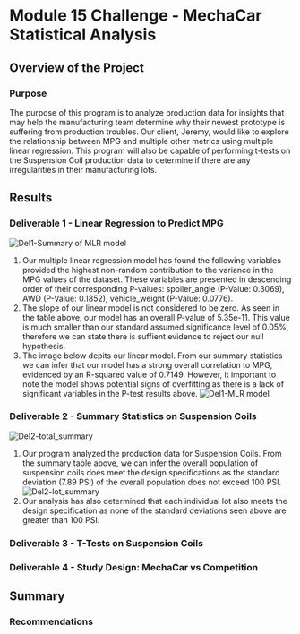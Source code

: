 # Module 15 Challenge - MechaCar Statistical Analysis

## Overview of the Project

### Purpose
The purpose of this program is to analyze production data for insights that may help the manufacturing team determine why their newest prototype is suffering from production troubles. Our client, Jeremy, would like to explore the relationship between MPG and multiple other metrics using multiple linear regression. This program will also be capable of performing t-tests on the Suspension Coil production data to determine if there are any irregularities in their manufacturing lots.

## Results

### Deliverable 1 - Linear Regression to Predict MPG
![Del1-Summary of MLR model](https://user-images.githubusercontent.com/103288980/184050632-e4ec2b55-9f04-4e6f-a85d-fc62632d0e6f.PNG)
1. Our multiple linear regression model has found the following variables provided the highest non-random contribution to the variance in the MPG values of the dataset. These variables are presented in descending order of their corresponding P-values: spoiler_angle (P-Value: 0.3069), AWD (P-Value: 0.1852), vehicle_weight (P-Value: 0.0776).
2. The slope of our linear model is not considered to be zero. As seen in the table above, our model has an overall P-value of 5.35e-11. This value is much smaller than our standard assumed significance level of 0.05%, therefore we can state there is suffient evidence to reject our null hypothesis.
3. The image below depits our linear model. From our summary statistics we can infer that our model has a strong overall correlation to MPG, evidenced by an R-squared value of 0.7149. However, it important to note the model shows potential signs of overfitting as there is a lack of significant variables in the P-test results above.
![Del1-MLR model](https://user-images.githubusercontent.com/103288980/184051706-893025d4-b5ff-4147-bd56-ba92ccf766f6.PNG)

### Deliverable 2 - Summary Statistics on Suspension Coils
![Del2-total_summary](https://user-images.githubusercontent.com/103288980/184052666-b404c77a-14e8-4fbf-a833-6383114d04bc.PNG)
1. Our program analyzed the production data for Suspension Coils. From the summary table above, we can infer the overall population of suspension coils does meet the design specifications as the standard deviation (7.89 PSI) of the overall population does not exceed 100 PSI.
![Del2-lot_summary](https://user-images.githubusercontent.com/103288980/184052695-3180167e-63ad-4d61-af55-cff4bbf0a26f.PNG)
2. Our analysis has also determined that each individual lot also meets the design specification as none of the standard deviations seen above are greater than 100 PSI.

### Deliverable 3 - T-Tests on Suspension Coils

### Deliverable 4 - Study Design: MechaCar vs Competition

## Summary

### Recommendations
